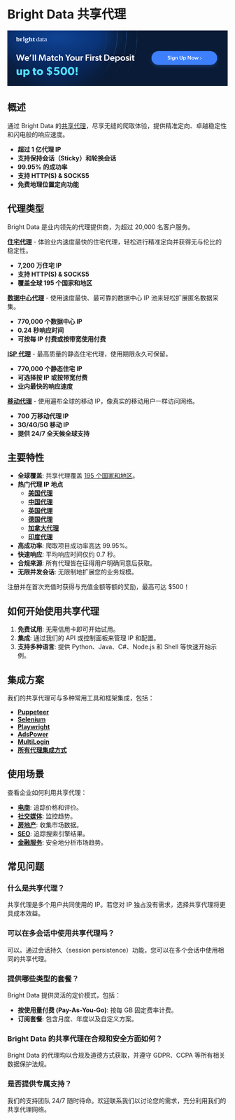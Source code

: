 # Bright Data 共享代理

[![Promo](https://github.com/luminati-io/LinkedIn-Scraper/blob/main/Proxies%20and%20scrapers%20GitHub%20bonus%20banner.png)](https://www.bright.cn/solutions/shared-proxies)

## 概述
通过 Bright Data 的[共享代理](https://www.bright.cn/solutions/shared-proxies)，尽享无缝的爬取体验，提供精准定向、卓越稳定性和闪电般的响应速度。

- **超过 1 亿代理 IP**
- **支持保持会话（Sticky）和轮换会话**
- **99.95% 的成功率**
- **支持 HTTP(S) & SOCKS5**
- **免费地理位置定向功能**

## 代理类型
Bright Data 是业内领先的代理提供商，为超过 20,000 名客户服务。

**[住宅代理](https://www.bright.cn/proxy-types/residential-proxies)** - 体验业内速度最快的住宅代理，轻松进行精准定向并获得无与伦比的稳定性。

- **7,200 万住宅 IP**
- **支持 HTTP(S) & SOCKS5**
- **覆盖全球 195 个国家和地区**

**[数据中心代理](https://www.bright.cn/proxy-types/datacenter-proxies)** - 使用速度最快、最可靠的数据中心 IP 池来轻松扩展匿名数据采集。

- **770,000 个数据中心 IP**
- **0.24 秒响应时间**
- **可按每 IP 付费或按带宽使用付费**

**[ISP 代理](https://www.bright.cn/proxy-types/isp-proxies)** - 最高质量的静态住宅代理，使用期限永久可保留。

- **770,000 个静态住宅 IP**
- **可选择按 IP 或按带宽付费**
- **业内最快的响应速度**

**[移动代理](https://www.bright.cn/proxy-types/mobile-proxies)** - 使用遍布全球的移动 IP，像真实的移动用户一样访问网络。

- **700 万移动代理 IP**
- **3G/4G/5G 移动 IP**
- **提供 24/7 全天候全球支持**

## 主要特性
- **全球覆盖**: 共享代理覆盖 [195 个国家和地区](https://www.bright.cn/locations)。
- **热门代理 IP 地点**
    - [**美国代理**](https://www.bright.cn/locations/united-states)
    - [**中国代理**](https://www.bright.cn/locations/cn)
    - [**英国代理**](https://www.bright.cn/locations/gb)
    - [**德国代理**](https://www.bright.cn/locations/de)
    - [**加拿大代理**](https://www.bright.cn/locations/ca)
    - [**印度代理**](https://www.bright.cn/locations/in)
- **高成功率**: 爬取项目成功率高达 99.95%。
- **快速响应**: 平均响应时间仅约 0.7 秒。
- **合规来源**: 所有代理皆在征得用户明确同意后获取。
- **无限并发会话**: 无限制地扩展您的业务规模。

注册并在首次充值时获得与充值金额等额的奖励，最高可达 $500！

## 如何开始使用共享代理
1. **免费试用**: 无需信用卡即可开始试用。
2. **集成**: 通过我们的 API 或控制面板来管理 IP 和配置。
3. **支持多种语言**: 提供 Python、Java、C#、Node.js 和 Shell 等快速开始示例。

## 集成方案
我们的共享代理可与多种常用工具和框架集成，包括：

- [**Puppeteer**](https://www.bright.cn/integration/puppeteer)
- [**Selenium**](https://www.bright.cn/integration/selenium)
- [**Playwright**](https://www.bright.cn/integration/playwright)
- [**AdsPower**](https://www.bright.cn/integration/adspower)
- [**MultiLogin**](https://www.bright.cn/integration/multilogin)
- [**所有代理集成方式**](https://www.bright.cn/integration)

## 使用场景
查看企业如何利用共享代理：

- [**电商**](https://www.bright.cn/use-cases/ecommerce): 追踪价格和评价。
- [**社交媒体**](https://www.bright.cn/use-cases/social-media-for-marketing): 监控趋势。
- [**房地产**](https://www.bright.cn/use-cases/real-estate): 收集市场数据。
- [**SEO**](https://www.bright.cn/use-cases/serp): 追踪搜索引擎结果。
- [**金融服务**](https://www.bright.cn/use-cases/financial): 安全地分析市场趋势。

## 常见问题

### 什么是共享代理？
共享代理是多个用户共同使用的 IP。若您对 IP 独占没有需求，选择共享代理将更具成本效益。

### 可以在多会话中使用共享代理吗？
可以。通过会话持久（session persistence）功能，您可以在多个会话中使用相同的共享代理。

### 提供哪些类型的套餐？
Bright Data 提供灵活的定价模式，包括：
- **按使用量付费 (Pay-As-You-Go)**: 按每 GB 固定费率计费。
- **订阅套餐**: 包含月度、年度以及自定义方案。

### Bright Data 的共享代理在合规和安全方面如何？
Bright Data 的代理均以合规及道德方式获取，并遵守 GDPR、CCPA 等所有相关数据保护法规。

### 是否提供专属支持？
我们的支持团队 24/7 随时待命。欢迎联系我们以讨论您的需求，充分利用我们的共享代理网络。
